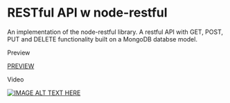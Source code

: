 # RESTful API w node-restful
An implementation of the node-restful library. A restful API with GET, POST, PUT and DELETE functionality built on a MongoDB databse model.

Preview

[PREVIEW](http://13.92.254.20:9003/api/spots)

Video

[![IMAGE ALT TEXT HERE](https://img.youtube.com/vi/HOcUahGZXYU/0.jpg)](https://www.youtube.com/watch?v=HOcUahGZXYU)
